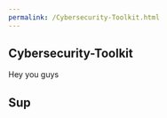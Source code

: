 ```yaml
---
permalink: /Cybersecurity-Toolkit.html
---
```

<head>
<link href="css/404.css" rel="stylesheet">
<link href="https://fonts.googleapis.com/css?family=Lora:400,700,400italic,700italic|Open+Sans:300italic,400italic,600italic,700italic,800italic,400,300,600,700,800|Rock+Salt" rel="stylesheet">
</head>
<body>
<h2>Cybersecurity-Toolkit</h2>
<p>Hey you guys </p>
</body>

## Sup
